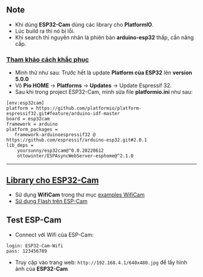 ## Note
- Khi dùng **ESP32-Cam** dùng các library cho **PlatformIO**.
- Lúc build ra thì nó bị lỗi.
- Khi search thì nguyên nhân là phiên bản **arduino-esp32** thấp, cần nâng cấp.

### [Tham khảo cách khắc phục](https://community.platformio.org/t/how-to-use-the-newest-version-of-espressif-arduino-esp32/24649)
- Mình thử như sau: Trước hết là update **Platform của ESP32** lên **version 5.0.0**
- Vô **Pio HOME** -> **Platforms** -> **Updates** -> Update Espressif 32.
- Sau khi trong project ESP32-Cam, mình sửa file **platformio.ini** như sau:
```
[env:esp32cam]
platform = https://github.com/platformio/platform-espressif32.git#feature/arduino-idf-master
board = esp32cam
framework = arduino
platform_packages =
   framework-arduinoespressif32 @ https://github.com/espressif/arduino-esp32.git#2.0.1
lib_deps = 
    yoursunny/esp32cam@^0.0.20220612
    ottowinter/ESPAsyncWebServer-esphome@^2.1.0
```

--------------------------------------------------------------------------------
## [Library cho ESP32-Cam](https://github.com/yoursunny/esp32cam)
- Sử dụng **WifiCam** trong thư mục [examples WifiCam](https://github.com/yoursunny/esp32cam/tree/main/examples/WifiCam)
- [Sử dụng Flash trên ESP-Cam](https://dev.to/azure/esp32cam-flash-on-flash-off-4nk9)


## Test ESP-Cam
- Connect với Wifi của ESP-Cam:
```
login: ESP32-Cam-Wifi
pass: 123456789
```
- Truy cập vào trang web: `http://192.168.4.1/640x480.jpg` để lấy hình ảnh của **ESP32-Cam**











